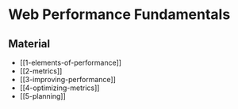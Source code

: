 # Web Performance Fundamentals

## Material

- [[1-elements-of-performance]]
- [[2-metrics]]
- [[3-improving-performance]]
- [[4-optimizing-metrics]]
- [[5-planning]]
